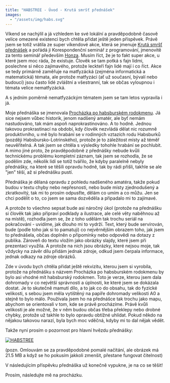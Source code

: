 ```yaml
---
title: "HABSTREE - Úvod - Krutá smršť přednášek"
images:
  - "/assets/img/habs.svg"
---
```


Víkend se nachýlil a já vzhledem ke své lokální a pravděpodobně časově velice omezené existenci bych chtěla přidat ještě jeden příspěvek. Právě jsem se totiž vrátila ze super víkendové akce, která se jmenuje [Krutá smršť přednášek](https://ksp.mff.cuni.cz/akce/smrst/) a pořádá ji Korespondenční seminář z programování, jmenovitě za tento seminář především [Honza](https://blackblog.cz/about/). Musím říct, že je to fakt super akce, u které jsem moc ráda, že existuje. Člověk se tam potká s fajn lidmi, poslechne si něco zajímavého, protože leckteří fajn lidé mají i co říct. Akce se tedy primárně zaměřuje na matfyzácká (zejména informatická a matematická) témata, ale protože matfyzáci (ať už současní, bývalí nebo budoucí) jsou často lidé zvláštní a všestranní, tak se občas vyloupnou i témata velice nematfyzácká.

A s jedním poměrně nematfyzáckým tématem jsem se tam letos vypravila i já.

Moje přednáška se jmenovala [Procházka po habsburském rodokmenu](https://ksp.mff.cuni.cz/akce/smrst/2024/prednasky.cgi#HABSTREE). Já sice nejsem vůbec historik, jenom nadšený amatér, ale byť nemám nastudováno, tak mám aspoň naprokrastinováno. A to hodně. Jednou takovou prokrastinací na období, kdy člověk nezvládá dělat nic rozumně produktivního, u mě bylo hrabání se v rodinných vztazích rodu Habsburků (později Habsbursko-Lotrinského), protože je to záležitost místy až téměř neuvěřitelná. A tak jsem se chtěla s výsledky tohohle hrabání se pochlubit. A mimo jiné proto, že pravděpodobně z přednášky nebude kvůli technickému problému kompletní záznam, tak jsem se rozhodla, že se podělím zde, několik lidí se totiž tvářilo, že kdyby paralelně nebyly přednášky, na které se těšili opravdu hodně, tak by rádi přišli, takhle se ale "jen" těší, až si přednášku pustí.

Přednáška je dělaná opravdu z pohledu nadšeného amatéra, takže pokud budou v textu chyby nebo nepřesnosti, nebo bude místy zjednodušený a zkratkovitý, tak mi to prosím odpusťte, dělám co umím a co můžu. Jen se chci podělit o to, co jsem se sama dozvěděla a připadalo mi to zajímavé.

A protože to všechno sepsat bude asi náročný úkol (protože na přednášku si člověk tak jako připraví podklady a ilustrace, ale celé věty naběhnou až na místě), rozhodla jsem se, že z toho udělám tak trochu seriál na pokračování - uvidíme, jak dlouho mi to vydrží. Text, který bude servírován, bude (podle toho jak si to pamatuji) co nejvěrnějším obrazem toho, jak jsem to přednášela, občas doplněn o připomínky nebo odpovědi na dotazy z publika. Zároveň do textu vložím jako obrázky slajdy, které jsem při prezentaci využila. A protože na nich jsou obrázky, které nejsou moje, tak vždycky na závěr dílu přidám jednak zdroje, odkud jsem čerpala informace, jednak odkazy na zdroje obrázků.

Zde v úvodu bych chtěla přidat ještě rekvizitu, kterou jsem si vyrobila, protože na přednášku s názvem Procházka po habsburském rodokmenu by bylo asi vhodné mít habsburský rodokmen. Toto je verze, kterou jsem dala dohromady v co největší správnosti a úplnosti, ke které jsem se dokázala dostat. Je to skutečně mamutí dílo, a to jak co do obsahu, tak do fyzické velikosti, s sebou jsem měla vytištěný na papíře dohromady velikosti A0 a stejně to bylo málo. Používala jsem ho na přednášce tak trochu jako mapu, abychom se orientovali v tom, kde se právě procházíme. Právě kvůli velikosti je ale možné, že v něm budou občas třeba překlepy nebo drobné chybky, protože už takhle to bylo opravdu obtížné uhlídat. Pokud někdo na nějakou takovou narazí, byla bych moc vděčná, kdyby mi to dal nějak vědět.

Takže nyní prosím o pozornost pro hlavní hvězdu přednášky:

[![HABSTREE](/assets/img/habs.svg)](/assets/img/habs.svg)

(pozn. Omlouvám se za pravděpodobné pomalé načítání, ale obrázek má 21.5 MB a když se ho pokusím jakkoli zmenšit, přestane fungovat čitelnost)

V následujícím příspěvku přednáška už konečně vypukne, je na co se těšit!

Prosím, následujte mě na procházku.
